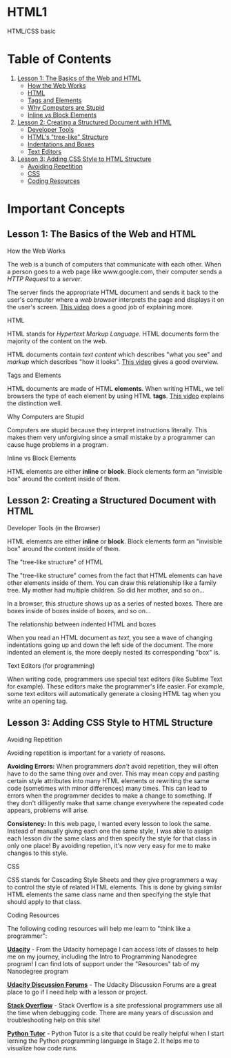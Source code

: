 # HTML1
HTML/CSS basic 
<!DOCTYPE html>
<!-- This is an HTML comment -->
<head>
  <title>Andy's Notes</title>
  <link rel="stylesheet" href="andy-style.css">
</head>
<body>
  <div class="TOC">
    <h1>Table of Contents</h1>
    <ol>
      <li><a href="#lesson-1">Lesson 1: The Basics of the Web and HTML</a>
        <ul>
          <li><a href="#lesson-1-1">How the Web Works</a></li>
          <li><a href="#lesson-1-2">HTML</a></li>
          <li><a href="#lesson-1-3">Tags and Elements</a></li>
          <li><a href="#lesson-1-4">Why Computers are Stupid</a></li>
          <li><a href="#lesson-1-5">Inline vs Block Elements</a></li>
        </ul>
      </li>
      <li class="TOC-lesson"><a href="#lesson-2">Lesson 2: Creating a Structured Document with HTML</a>
        <ul>
          <li><a href="#lesson-2-1">Developer Tools</a></li>
          <li><a href="#lesson-2-2">HTML's "tree-like" Structure</a></li>
          <li><a href="#lesson-2-3">Indentations and Boxes</a></li>
          <li><a href="#lesson-2-4">Text Editors</a></li>
        </ul>
      </li>
      <li class="TOC-lesson"><a href="#lesson-3">Lesson 3: Adding CSS Style to HTML Structure</a>
        <ul>
          <li><a href="#lesson-3-1">Avoiding Repetition</a></li>
          <li><a href="#lesson-3-2">CSS</a></li>
          <li><a href="#lesson-3-3">Coding Resources</a></li>
        </ul>
      </li>
    </ol>
  </div>
  <h1>Important Concepts</h1>
  <div class="lesson">
    <h2 id="lesson-1">Lesson 1: The Basics of the Web and HTML</h2>
    <div class="concept" id="lesson-1-1">
      <div class="concept-title">
        How the Web Works
      </div>
      <div class="concept-description">
        <p>
          The web is a bunch of computers that communicate with
          each other. When a person goes to a web page like
          www.google.com, their computer sends a
          <em>HTTP Request</em> to
          a <em>server</em>.
        </p>
        <p>
          The server finds the appropriate HTML document and sends
          it back to the user's computer where a <em>
          web browser</em> interprets the page and displays it on
          the user's screen.
          <a href="https://www.udacity.com/course/viewer#!/c-ud721/l-3508959201/e-48329854/m-48480496">This video</a>
          does a good job of explaining more.
        </p>
      </div>
    </div>
    <div class="concept" id="lesson-1-2">
      <div class="concept-title">
        HTML
      </div>
      <div class="concept-description">
        <p>
          HTML stands for <em>Hypertext Markup
          Language.</em> HTML documents form the majority of the
          content on the web.
        </p>
        <p>
          HTML documents contain <em>text
          content</em> which describes "what you see" and
          <em>markup</em> which describes
          "how it looks". <a href="https://www.udacity.com/course/viewer#!/c-ud721/l-3508959201/m-48724340">This
          video</a> gives a good overview.
        </p>
      </div>
    </div>
    <div class="concept" id="lesson-1-3">
      <div class="concept-title">
        Tags and Elements
      </div>
      <div class="concept-description">
        <p>
          HTML documents are made of HTML
          <b>elements</b>. When writing HTML, we
          tell browsers the type of each element by using HTML
          <b>tags</b>.
          <a href="https://www.udacity.com/course/viewer#!/c-ud721/l-3508959201/m-48723444">This video</a> explains the
          distinction well.
        </p>
      </div>
    </div>
    <div class="concept" id="lesson-1-4">
      <div class="concept-title">
        Why Computers are Stupid
      </div>
      <div class="concept-description">
        <p>
          Computers are stupid because they interpret
          instructions literally. This makes them very
          unforgiving since a small mistake by a
          programmer can cause huge problems in a program.
        </p>
      </div>
    </div>
    <div class="concept" id="lesson-1-5">
      <div class="concept-title">
        Inline vs Block Elements
      </div>
      <div class="concept-description">
        <p>
          HTML elements are either <b>inline</b>
          or <b>block</b>. Block elements form
          an "invisible box" around the content inside of them.
        </p>
      </div>
    </div>
  </div>
  <div class="lesson">
    <h2 id="lesson-2">Lesson 2: Creating a Structured Document with HTML</h2>
    <div class="concept" id="lesson-2-1">
      <div class="concept-title">
        Developer Tools (in the Browser)
      </div>
      <div class="concept-description">
        <p>
          HTML elements are either <b>inline</b>
          or <b>block</b>. Block elements form
          an "invisible box" around the content inside of them.
        </p>
      </div>
    </div>
    <div class="concept" id="lesson-2-2">
      <div class="concept-title">
        The "tree-like structure" of HTML
      </div>
      <div class="concept-description">
        <p>
          The "tree-like structure" comes from the fact that HTML
          elements can have other elements inside of them. You can
          draw this relationship like a family tree. My mother
          had multiple children. So did her mother, and so on...
        </p>
        <p>
          In a browser, this structure shows up as a series
          of nested boxes. There are boxes inside of boxes
          inside of boxes, and so on...
        </p>
      </div>
    </div>
    <div class="concept" id="lesson-2-3">
      <div class="concept-title">
        The relationship between indented HTML and boxes
      </div>
      <div class="concept-description">
        <p>
          When you read an HTML document as
          <em>text</em>, you see a wave of
          changing indentations going up and down the left side
          of the document. The more indented an element is, the
          more deeply nested its corresponding "box" is.
        </p>
      </div>
    </div>
    <div class="concept" id="lesson-2-4">
      <div class="concept-title">
        Text Editors (for programming)
      </div>
      <div class="concept-description">
        <p>
          When writing code, programmers use special text editors
          (like Sublime Text for example). These editors make the
          programmer's life easier. For example, some text editors
          will automatically generate a closing HTML tag when you
          write an opening tag.
        </p>
      </div>
    </div>
  </div>
  <div class="lesson">
    <h2 id="lesson-3">Lesson 3: Adding CSS Style to HTML Structure</h2>
    <div class="concept" id="lesson-3-1">
      <div class="concept-title">
        Avoiding Repetition
      </div>
      <div class="concept-description">
        <p>
          Avoiding repetition is important for a variety of reasons.
        </p>
        <p>
          <b>Avoiding Errors:</b> When programmers <em>don't</em> avoid repetition, they will often have to do the same thing over and over. This may mean copy and pasting certain style attributes into many HTML elements or rewriting the same code (sometimes with minor differences) many times. This can lead to errors when the programmer decides to make a change to something. If they don't dilligently make that same change everywhere the repeated code appears, problems will arise.
        </p>
        <p>
          <b>Consistency:</b> In this web page, I wanted every lesson to look the same. Instead of manually giving each one the same style, I was able to assign each lesson <span class="code">div</span> the same <span class="code">class</span> and then specify the style for that class in only one place! By avoiding repetion, it's now very easy for me to make changes to this style.
        </p>
      </div>
    </div>
    <div class="concept" id="lesson-3-2">
      <div class="concept-title">
        CSS
      </div>
      <div class="concept-description">
        <p>
          CSS stands for Cascading Style Sheets and they give programmers a way to control the style of related HTML elements. This is done by giving similar HTML elements the same <span class="code">class</span> name and then specifying the style that should apply to that class.
        </p>
      </div>
    </div>
    <div class="concept" id="lesson-3-3">
      <div class="concept-title">
        Coding Resources
      </div>
      <div class="concept-description">
        <p>
          The following coding resources will help me learn to "think like a programmer":
        </p>
        <p>
          <b><a href="https://www.udacity.com/">Udacity</a></b> - From the Udacity homepage I can access lots of classes to help me on my journey, including the Intro to Programming Nanodegree program! I can find lots of support under the "Resources" tab of my Nanodegree program
        </p>
        <p>
          <b><a href="https://discussions.udacity.com/">Udacity Discussion Forums</a></b> - The Udacity Discussion Forums are a great place to go if I need help with a lesson or project.
        </p>
        <p>
          <b><a href="http://stackoverflow.com/">Stack Overflow</a></b> - Stack Overflow is a site professional programmers use all the time when debugging code. There are many years of discussion and troubleshooting help on this site!
        </p>
        <p>
          <b><a href="http://pythontutor.com/">Python Tutor</a></b> - Python Tutor is a site that could be really helpful when I start lerning the Python programming language in Stage 2. It helps me to visualize how code runs.
        </p>
      </div>
    </div>
  </div>
</body>

